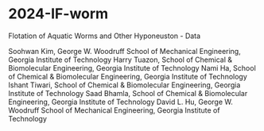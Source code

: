 # 2024-IF-worm
Flotation of Aquatic Worms and Other Hyponeuston - Data

Soohwan Kim, George W. Woodruff School of Mechanical Engineering, Georgia Institute of Technology
Harry Tuazon, School of Chemical & Biomolecular Engineering, Georgia Institute of Technology
Nami Ha, School of Chemical & Biomolecular Engineering, Georgia Institute of Technology
Ishant Tiwari, School of Chemical & Biomolecular Engineering, Georgia Institute of Technology
Saad Bhamla, School of Chemical & Biomolecular Engineering, Georgia Institute of Technology
David L. Hu, George W. Woodruff School of Mechanical Engineering, Georgia Institute of Technology
